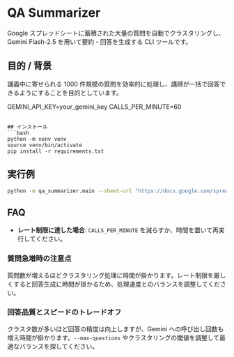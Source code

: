 # QA Summarizer

Google スプレッドシートに蓄積された大量の質問を自動でクラスタリングし、Gemini Flash-2.5 を用いて要約・回答を生成する CLI ツールです。

## 目的 / 背景
講義中に寄せられる 1000 件規模の質問を効率的に処理し、講師が一括で回答できるようにすることを目的としています。


GEMINI_API_KEY=your_gemini_key
CALLS_PER_MINUTE=60
```

## インストール
```bash
python -m venv venv
source venv/bin/activate
pip install -r requirements.txt
```

## 実行例
```bash
python -m qa_summarizer.main --sheet-url "https://docs.google.com/spreadsheets/d/..." --max-questions 500
```

## FAQ
- **レート制限に達した場合**: `CALLS_PER_MINUTE` を減らすか、時間を置いて再実行してください。

### 質問急増時の注意点
質問数が増えるほどクラスタリング処理に時間が掛かります。レート制限を厳しくすると回答生成に時間が掛かるため、処理速度とのバランスを調整してください。

### 回答品質とスピードのトレードオフ
クラスタ数が多いほど回答の精度は向上しますが、Gemini への呼び出し回数も増え時間が掛かります。`--max-questions` やクラスタリングの閾値を調整して最適なバランスを探してください。

